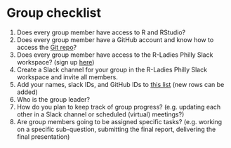 # Group checklist

1. Does every group member have access to R and RStudio?
2. Does every group member have a GitHub account and know how to access the [Git repo](https://github.com/rladiesPHL/2022_datathon/)?
3. Does every group member have access to the R-Ladies Philly Slack workspace? (sign up [here](http://bit.ly/join-rladies-slack))
4. Create a Slack channel for your group in the R-Ladies Philly Slack workspace and invite all members.
5. Add your names, slack IDs, and GitHub IDs to [this list](https://docs.google.com/document/d/17n4l_eEuVHglAAJQv4S1kJxZgyyeZCx4IVMIPFF9aJA/edit?usp=sharing) (new rows can be added)
5. Who is the group leader?
6. How do you plan to keep track of group progress? (e.g. updating each other in a Slack channel or scheduled (virtual) meetings?)
7. Are group members going to be assigned specific tasks? (e.g. working on a specific sub-question, submitting the final report, delivering the final presentation)
